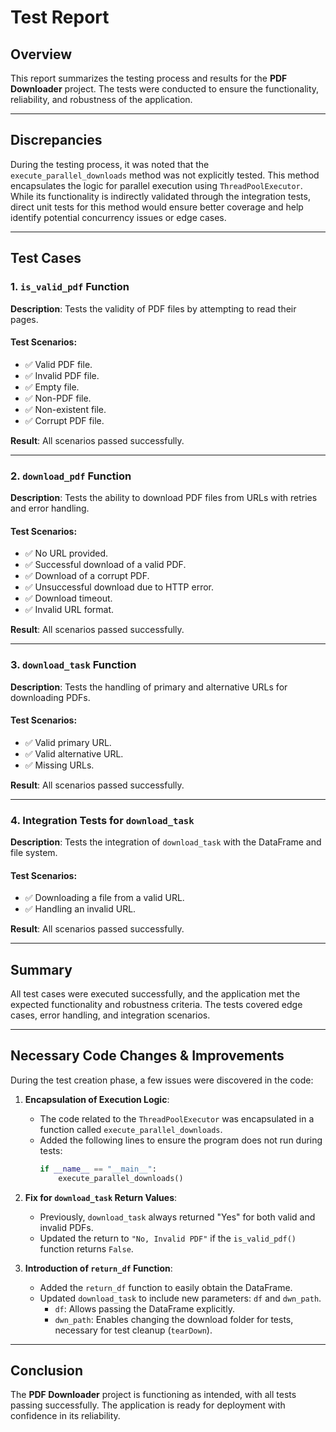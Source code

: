 # Test Report

## Overview
This report summarizes the testing process and results for the **PDF Downloader** project. The tests were conducted to ensure the functionality, reliability, and robustness of the application.

---

## Discrepancies
During the testing process, it was noted that the `execute_parallel_downloads` method was not explicitly tested. This method encapsulates the logic for parallel execution using `ThreadPoolExecutor`. While its functionality is indirectly validated through the integration tests, direct unit tests for this method would ensure better coverage and help identify potential concurrency issues or edge cases.

---

## Test Cases

### 1. `is_valid_pdf` Function
**Description**: Tests the validity of PDF files by attempting to read their pages.

#### Test Scenarios:
- ✅ Valid PDF file.
- ✅ Invalid PDF file.
- ✅ Empty file.
- ✅ Non-PDF file.
- ✅ Non-existent file.
- ✅ Corrupt PDF file.

**Result**: All scenarios passed successfully.

---

### 2. `download_pdf` Function
**Description**: Tests the ability to download PDF files from URLs with retries and error handling.

#### Test Scenarios:
- ✅ No URL provided.
- ✅ Successful download of a valid PDF.
- ✅ Download of a corrupt PDF.
- ✅ Unsuccessful download due to HTTP error.
- ✅ Download timeout.
- ✅ Invalid URL format.

**Result**: All scenarios passed successfully.

---

### 3. `download_task` Function
**Description**: Tests the handling of primary and alternative URLs for downloading PDFs.

#### Test Scenarios:
- ✅ Valid primary URL.
- ✅ Valid alternative URL.
- ✅ Missing URLs.

**Result**: All scenarios passed successfully.

---

### 4. Integration Tests for `download_task`
**Description**: Tests the integration of `download_task` with the DataFrame and file system.

#### Test Scenarios:
- ✅ Downloading a file from a valid URL.
- ✅ Handling an invalid URL.

**Result**: All scenarios passed successfully.

---

## Summary
All test cases were executed successfully, and the application met the expected functionality and robustness criteria. The tests covered edge cases, error handling, and integration scenarios.

---

## Necessary Code Changes & Improvements
During the test creation phase, a few issues were discovered in the code:

1. **Encapsulation of Execution Logic**:
   - The code related to the `ThreadPoolExecutor` was encapsulated in a function called `execute_parallel_downloads`.
   - Added the following lines to ensure the program does not run during tests:
     ```python
     if __name__ == "__main__":
         execute_parallel_downloads()
     ```

2. **Fix for `download_task` Return Values**:
   - Previously, `download_task` always returned "Yes" for both valid and invalid PDFs.
   - Updated the return to `"No, Invalid PDF"` if the `is_valid_pdf()` function returns `False`.

3. **Introduction of `return_df` Function**:
   - Added the `return_df` function to easily obtain the DataFrame.
   - Updated `download_task` to include new parameters: `df` and `dwn_path`.
     - `df`: Allows passing the DataFrame explicitly.
     - `dwn_path`: Enables changing the download folder for tests, necessary for test cleanup (`tearDown`).

---

## Conclusion
The **PDF Downloader** project is functioning as intended, with all tests passing successfully. The application is ready for deployment with confidence in its reliability.
